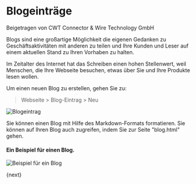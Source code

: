 # Blogeinträge
<span class="text-muted contributed-by">Beigetragen von CWT Connector & Wire Technology GmbH</span>

Blogs sind eine großartige Möglichkeit die eigenen Gedanken zu Geschäftsaktivitäten mit anderen zu teilen und Ihre Kunden und Leser auf einem aktuellen Stand zu Ihren Vorhaben zu halten.

Im Zeitalter des Internet hat das Schreiben einen hohen Stellenwert, weil Menschen, die Ihre Webseite besuchen, etwas über Sie und Ihre Produkte lesen wollen.

Um einen neuen Blog zu erstellen, gehen Sie zu:

> Webseite > Blog-Eintrag > Neu

<img class="screenshot" alt="Blogeintrag" src="{{docs_base_url}}/assets/img/website/blog-post.png">

Sie können einen Blog mit Hilfe des Markdown-Formats formatieren. Sie können auf Ihren Blog auch zugreifen, indem Sie zur Seite "blog.html" gehen.

#### Ein Beispiel für einen Blog.

<img class="screenshot" alt="Beispiel für ein Blog" src="{{docs_base_url}}/assets/img/website/blog-sample.png">

{next}
